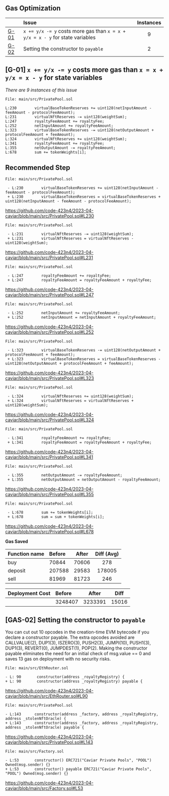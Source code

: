 ## Gas Optimization

| |Issue|Instances|
|-|:-|:-:|
| [G-01](#G-01) | `x += y/x -= y` costs more gas than `x = x + y/x = x - y` for state variables | 9 |
| [G-02](#G-02) | Setting the constructor to `payable` | 2 |

## [G-01] `x += y/x -= y` costs more gas than `x = x + y/x = x - y` for state variables

*There are 9 instances of this issue*

```solidity
File: main/src/PrivatePool.sol

L:230        virtualBaseTokenReserves += uint128(netInputAmount - feeAmount - protocolFeeAmount);
L:231        virtualNftReserves -= uint128(weightSum);
L:247        royaltyFeeAmount += royaltyFee;
L:252        netInputAmount += royaltyFeeAmount;
L:323        virtualBaseTokenReserves -= uint128(netOutputAmount + protocolFeeAmount + feeAmount);
L:324        virtualNftReserves += uint128(weightSum);
L:341        royaltyFeeAmount += royaltyFee;
L:355        netOutputAmount -= royaltyFeeAmount;
L:678        sum += tokenWeights[i];
```
## Recommended Step

```solidity
File: main/src/PrivatePool.sol

 - L:230        virtualBaseTokenReserves += uint128(netInputAmount - feeAmount - protocolFeeAmount);
 + L:230        virtualBaseTokenReserves = virtualBaseTokenReserves + uint128(netInputAmount - feeAmount - protocolFeeAmount);
```
https://github.com/code-423n4/2023-04-caviar/blob/main/src/PrivatePool.sol#L230

```solidity
File: main/src/PrivatePool.sol

 - L:231        virtualNftReserves -= uint128(weightSum);
 + L:231        virtualNftReserves = virtualNftReserves - uint128(weightSum);
```
https://github.com/code-423n4/2023-04-caviar/blob/main/src/PrivatePool.sol#L231

```solidity
File: main/src/PrivatePool.sol

 - L:247        royaltyFeeAmount += royaltyFee;
 + L:247        royaltyFeeAmount = royaltyFeeAmount + royaltyFee;
```
https://github.com/code-423n4/2023-04-caviar/blob/main/src/PrivatePool.sol#L247

```solidity
File: main/src/PrivatePool.sol

 - L:252        netInputAmount += royaltyFeeAmount;
 + L:252        netInputAmount = netInputAmount + royaltyFeeAmount;
```
https://github.com/code-423n4/2023-04-caviar/blob/main/src/PrivatePool.sol#L252

```solidity
File: main/src/PrivatePool.sol

 - L:323        virtualBaseTokenReserves -= uint128(netOutputAmount + protocolFeeAmount + feeAmount);
 + L:323        virtualBaseTokenReserves = virtualBaseTokenReserves - uint128(netOutputAmount + protocolFeeAmount + feeAmount);
```
https://github.com/code-423n4/2023-04-caviar/blob/main/src/PrivatePool.sol#L323

```solidity
File: main/src/PrivatePool.sol

 - L:324        virtualNftReserves += uint128(weightSum);
 + L:324        virtualNftReserves = virtualNftReserves + uint128(weightSum);
```
https://github.com/code-423n4/2023-04-caviar/blob/main/src/PrivatePool.sol#L324

```solidity
File: main/src/PrivatePool.sol

 - L:341        royaltyFeeAmount += royaltyFee;
 + L:341        royaltyFeeAmount = royaltyFeeAmount + royaltyFee;
```
https://github.com/code-423n4/2023-04-caviar/blob/main/src/PrivatePool.sol#L341

```solidity
File: main/src/PrivatePool.sol

 - L:355        netOutputAmount -= royaltyFeeAmount;
 + L:355        netOutputAmount = netOutputAmount - royaltyFeeAmount;
```
https://github.com/code-423n4/2023-04-caviar/blob/main/src/PrivatePool.sol#L355

```solidity
File: main/src/PrivatePool.sol

 - L:678        sum += tokenWeights[i];
 + L:678        sum = sum + tokenWeights[i];
```
https://github.com/code-423n4/2023-04-caviar/blob/main/src/PrivatePool.sol#L678

**Gas Saved**

|Function name |Before|After|Diff (Avg)|
|-|:-|:-:|:-:|
| buy | 70844 | 70606 | 278 |
| deposit | 207588 | 29583 | 178005 |
| sell | 81969 | 81723 | 246 |

|Deployment Cost |Before|After|Diff|
|-|:-|:-:|:-:|
|  | 3248407 | 3233391 | 15016 |

## [GAS-02] Setting the constructor to `payable`

You can cut out 10 opcodes in the creation-time EVM bytecode if you declare a constructor payable. The extra opcodes avoided are 
CALLVALUE(2), DUP1(3), ISZERO(3), PUSH2(3), JUMPI(10), PUSH1(3), DUP1(3), REVERT(0), JUMPDEST(1), POP(2). 
Making the constructor payable eliminates the need for an initial check of msg.value == 0 and saves 13 gas on deployment with no security risks.

```solidity
File: main/src/EthRouter.sol

- L: 90       constructor(address _royaltyRegistry) {
+ L: 90       constructor(address _royaltyRegistry) payable {
```
https://github.com/code-423n4/2023-04-caviar/blob/main/src/EthRouter.sol#L90

```solidity
File: main/src/PrivatePool.sol

- L:143      constructor(address _factory, address _royaltyRegistry, address _stolenNftOracle) {
+ L:143      constructor(address _factory, address _royaltyRegistry, address _stolenNftOracle) payable {
```
https://github.com/code-423n4/2023-04-caviar/blob/main/src/PrivatePool.sol#L143

```solidity
File: main/src/Factory.sol

- L:53       constructor() ERC721("Caviar Private Pools", "POOL") Owned(msg.sender) {}
+ L:53       constructor() payable ERC721("Caviar Private Pools", "POOL") Owned(msg.sender) {}
```
https://github.com/code-423n4/2023-04-caviar/blob/main/src/Factory.sol#L53